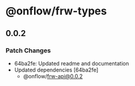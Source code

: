 # @onflow/frw-types

## 0.0.2

### Patch Changes

- 64ba2fe: Updated readme and documentation
- Updated dependencies [64ba2fe]
  - @onflow/frw-api@0.0.2
